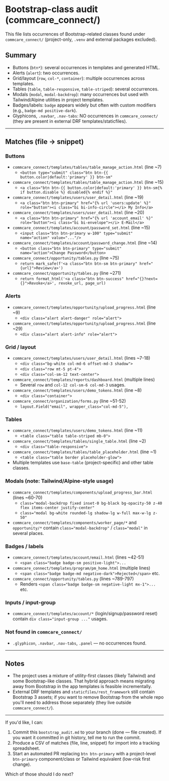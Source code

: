 # Bootstrap-class audit (commcare_connect/)

This file lists occurrences of Bootstrap-related classes found under `commcare_connect/` (project-only, `.venv` and external packages excluded).

## Summary

- Buttons (`btn*`): several occurrences in templates and generated HTML.
- Alerts (`alert`): two occurrences.
- Grid/layout (`row`, `col-*`, `container`): multiple occurrences across templates.
- Tables (`table`, `table-responsive`, `table-striped`): several occurrences.
- Modals (`modal`, `modal-backdrop`): many occurrences but used with Tailwind/Alpine utilities in project templates.
- Badges/labels: `badge` appears widely but often with custom modifiers (e.g., `badge-md positive-dark`).
- Glyphicons, `.navbar`, `.nav-tabs`: NO occurrences in `commcare_connect/` (they are present in external DRF templates/staticfiles).

---

## Matches (file -> snippet)

### Buttons

- `commcare_connect/templates/tables/table_manage_action.html` (line ~7)
  - `<button type="submit" class="btn btn-{{ button.color|default:'primary' }} btn-sm"`
- `commcare_connect/templates/tables/table_manage_action.html` (line ~15)
  - `<a class="btn btn-{{ button.color|default:'primary' }} btn-sm{% if button.disable %} disabled{% endif %}"`
- `commcare_connect/templates/users/user_detail.html` (line ~19)
  - `<a class="btn btn-primary" href="{% url 'users:update' %}" role="button"><i class="bi bi-info-circle"></i> My Info</a>`
- `commcare_connect/templates/users/user_detail.html` (line ~20)
  - `<a class="btn btn-primary" href="{% url 'account_email' %}" role="button"><i class="bi bi-envelope"></i> E-Mail</a>`
- `commcare_connect/templates/account/password_set.html` (line ~15)
  - `<input class="btn btn-primary w-100" type="submit" name="action" value="..."/>`
- `commcare_connect/templates/account/password_change.html` (line ~14)
  - `<button class="btn btn-primary" type="submit" name="action">Change Password</button>`
- `commcare_connect/opportunity/tables.py` (line ~75)
  - `return mark_safe(f'<a class="btn btn-sm btn-primary" href="{url}">Review</a>')`
- `commcare_connect/opportunity/tables.py` (line ~271)
  - `return format_html('<a class="btn btn-success" href="{}?next={}">Revoke</a>', revoke_url, page_url)`

### Alerts

- `commcare_connect/templates/opportunity/upload_progress.html` (line ~9)
  - `<div class="alert alert-danger" role="alert">`
- `commcare_connect/templates/opportunity/upload_progress.html` (line ~29)
  - `<div class="alert alert-info" role="alert">`

### Grid / layout

- `commcare_connect/templates/users/user_detail.html` (lines ~7-18)
  - `<div class="bg-white col-md-6 offset-md-3 shadow">`
  - `<div class="row mt-5 pt-4">`
  - `<div class="col-sm-12 text-center">`
- `commcare_connect/templates/reports/dashboard.html` (multiple lines)
  - Several `row` and `col-12 col-sm-6 col-md-3` usages.
- `commcare_connect/templates/users/demo_tokens.html` (line ~8)
  - `<div class="container">`
- `commcare_connect/organization/forms.py` (line ~51-52)
  - `layout.Field("email", wrapper_class="col-md-5"),`

### Tables

- `commcare_connect/templates/users/demo_tokens.html` (line ~11)
  - `<table class="table table-striped mb-0">`
- `commcare_connect/templates/tables/single_table.html` (line ~2)
  - `<div class="table-responsive">`
- `commcare_connect/templates/tables/table_placeholder.html` (line ~1)
  - `<table class="table border placeholder-glow">`
- Multiple templates use `base-table` (project-specific) and other table classes.

### Modals (note: Tailwind/Alpine-style usage)

- `commcare_connect/templates/components/upload_progress_bar.html` (lines ~60-70)
  - `class="modal-backdrop fixed inset-0 bg-black bg-opacity-50 z-40 flex items-center justify-center"`
  - `class="modal bg-white rounded-lg shadow-lg w-full max-w-lg z-50"`
- `commcare_connect/templates/components/worker_page/*` and `opportunity/*` contain `class="modal-backdrop"` / `class="modal"` in several places.

### Badges / labels

- `commcare_connect/templates/account/email.html` (lines ~42-51)
  - `<span class="badge badge-sm positive-light">...`
- `commcare_connect/templates/program/pm_home.html` (multiple lines)
  - `<span class="badge badge-md negative-dark">Rejected</span>` etc.
- `commcare_connect/opportunity/tables.py` (lines ~789-797)
  - Renders `<span class="badge badge-sm negative-light mx-1">...` etc.

### Inputs / input-group

- `commcare_connect/templates/account/*` (login/signup/password reset) contain `div class="input-group ..."` usages.

### Not found in `commcare_connect/`

- `.glyphicon`, `.navbar`, `.nav-tabs`, `.panel` — no occurrences found.

---

## Notes

- The project uses a mixture of utility-first classes (likely Tailwind) and some Bootstrap-like classes. That hybrid approach means migrating away from Bootstrap in the app templates is feasible incrementally.
- External DRF templates and `staticfiles/rest_framework` still contain Bootstrap 3 assets; if you want to remove Bootstrap from the whole repo you'll need to address those separately (they live outside `commcare_connect/`).

---

If you'd like, I can:

1. Commit this `bootstrap_audit.md` to your branch (done — file created). If you want it committed in git history, tell me to run the commit.
2. Produce a CSV of matches (file, line, snippet) for import into a tracking spreadsheet.
3. Start an automated PR replacing `btn btn-primary` with a project-level `btn-primary` component/class or Tailwind equivalent (low-risk first change).

Which of those should I do next?
